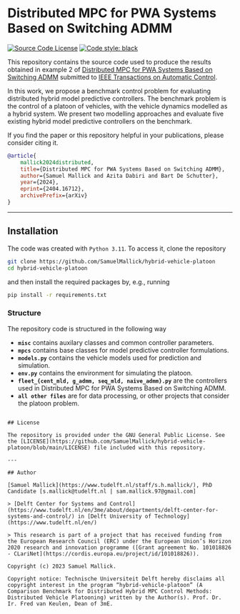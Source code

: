 # Distributed MPC for PWA Systems Based on Switching ADMM

[![Source Code License](https://img.shields.io/badge/license-GPL-blueviolet)](https://github.com/SamuelMallick/hybrid-vehicle-platoon/blob/main/LICENSE)
[![Code style: black](https://img.shields.io/badge/code%20style-black-000000.svg)](https://github.com/psf/black)


This repository contains the source code used to produce the results obtained in example 2 of [Distributed MPC for PWA Systems Based on Switching ADMM](https://arxiv.org/abs/2404.16712) submitted to [IEEE Transactions on Automatic Control](https://ieeexplore.ieee.org/xpl/RecentIssue.jsp?punumber=9).

In this work, we propose a benchmark control problem for evaluating distributed hybrid model predictive controllers. The benchmark problem is the control of a platoon of vehicles, with the vehicle dynamics modelled as a hybrid system. We present two modelling approaches and evaluate five existing hybrid model predictive controllers on the benchmark.

If you find the paper or this repository helpful in your publications, please consider citing it.

```bibtex
@article{
    mallick2024distributed,
    title={Distributed MPC for PWA Systems Based on Switching ADMM}, 
    author={Samuel Mallick and Azita Dabiri and Bart De Schutter},
    year={2024},
    eprint={2404.16712},
    archivePrefix={arXiv}
}
```

---

## Installation

The code was created with `Python 3.11`. To access it, clone the repository

```bash
git clone https://github.com/SamuelMallick/hybrid-vehicle-platoon
cd hybrid-vehicle-platoon
```

and then install the required packages by, e.g., running

```bash
pip install -r requirements.txt
```

### Structure

The repository code is structured in the following way

- **`misc`** contains auxilary classes and common controller parameters.
- **`mpcs`** contains base classes for model predictive controller formulations. 
- **`models.py`** contains the vehicle models used for prediction and simulation.
- **`env.py`** contains the environment for simulating the platoon.
- **`fleet_{cent_mld, g_admm, seq_mld, naive_admm}.py`** are the controllers used in Distributed MPC for PWA Systems Based on Switching ADMM.
- **`all other files`** are for data processing, or other projects that consider the platoon problem.
```

## License

The repository is provided under the GNU General Public License. See the [LICENSE](https://github.com/SamuelMallick/hybrid-vehicle-platoon/blob/main/LICENSE) file included with this repository.

---

## Author

[Samuel Mallick](https://www.tudelft.nl/staff/s.h.mallick/), PhD Candidate [s.mallick@tudelft.nl | sam.mallick.97@gmail.com]

> [Delft Center for Systems and Control](https://www.tudelft.nl/en/3me/about/departments/delft-center-for-systems-and-control/) in [Delft University of Technology](https://www.tudelft.nl/en/)

> This research is part of a project that has received funding from the European Research Council (ERC) under the European Union’s Horizon 2020 research and innovation programme ([Grant agreement No. 101018826 - CLariNet](https://cordis.europa.eu/project/id/101018826)).

Copyright (c) 2023 Samuel Mallick.

Copyright notice: Technische Universiteit Delft hereby disclaims all copyright interest in the program “hybrid-vehicle-platoon” (A Comparison Benchmark for Distributed Hybrid MPC Control Methods: Distributed Vehicle Platooning) written by the Author(s). Prof. Dr. Ir. Fred van Keulen, Dean of 3mE.
